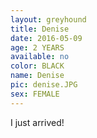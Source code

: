 ```yaml
---
layout: greyhound
title: Denise
date: 2016-05-09
age: 2 YEARS
available: no
color: BLACK
name: Denise
pic: denise.JPG
sex: FEMALE
---
```


I just arrived!